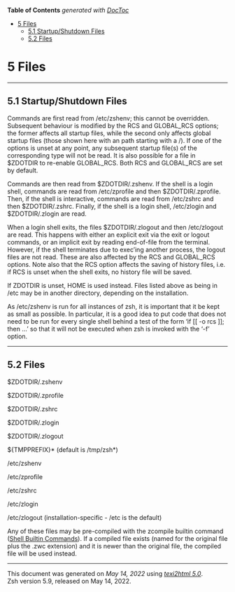 <!-- START doctoc generated TOC please keep comment here to allow auto update -->
<!-- DON'T EDIT THIS SECTION, INSTEAD RE-RUN doctoc TO UPDATE -->
**Table of Contents**  *generated with [DocToc](https://github.com/thlorenz/doctoc)*

- [5 Files](#5-files)
  - [5.1 Startup/Shutdown Files](#51-startupshutdown-files)
  - [5.2 Files](#52-files)

<!-- END doctoc generated TOC please keep comment here to allow auto update -->

<span id="Files"></span> <span id="Files-2"></span>

# 5 Files

------------------------------------------------------------------------

<span id="Startup_002fShutdown-Files"></span>

## 5.1 Startup/Shutdown Files

<span id="index-files_002c-startup"></span> <span
id="index-startup-files"></span> <span
id="index-files_002c-shutdown"></span> <span
id="index-shutdown-files"></span> <span
id="index-RCS_002c-use-of"></span> <span
id="index-GLOBAL_005fRCS_002c-use-of"></span> <span
id="index-NO_005fRCS_002c-use-of"></span> <span
id="index-NO_005fGLOBAL_005fRCS_002c-use-of"></span> <span
id="index-ZDOTDIR_002c-use-of"></span> <span id="index-zshenv"></span>

Commands are first read from /etc/zshenv; this cannot be overridden.
Subsequent behaviour is modified by the RCS and GLOBAL_RCS options; the
former affects all startup files, while the second only affects global
startup files (those shown here with an path starting with a /). If one
of the options is unset at any point, any subsequent startup file(s) of
the corresponding type will not be read. It is also possible for a file
in $ZDOTDIR to re-enable GLOBAL_RCS. Both RCS and GLOBAL_RCS are set by
default.

Commands are then read from $ZDOTDIR/.zshenv. <span
id="index-LOGIN_002c-use-of"></span> <span id="index-zprofile"></span>
If the shell is a login shell, commands are read from /etc/zprofile and
then $ZDOTDIR/.zprofile. <span id="index-zshrc"></span> Then, if the
shell is interactive, commands are read from /etc/zshrc and then
$ZDOTDIR/.zshrc. <span id="index-zlogin"></span> Finally, if the shell
is a login shell, /etc/zlogin and $ZDOTDIR/.zlogin are read.

<span id="index-zlogout"></span>

When a login shell exits, the files $ZDOTDIR/.zlogout and then
/etc/zlogout are read. This happens with either an explicit exit via the
exit or logout commands, or an implicit exit by reading end-of-file from
the terminal. However, if the shell terminates due to exec’ing another
process, the logout files are not read. These are also affected by the
RCS and GLOBAL_RCS options. Note also that the RCS option affects the
saving of history files, i.e. if RCS is unset when the shell exits, no
history file will be saved.

<span id="index-HOME_002c-use-of"></span>

If ZDOTDIR is unset, HOME is used instead. Files listed above as being
in /etc may be in another directory, depending on the installation.

As /etc/zshenv is run for all instances of zsh, it is important that it
be kept as small as possible. In particular, it is a good idea to put
code that does not need to be run for every single shell behind a test
of the form ‘if \[\[ -o rcs \]\]; then ...’ so that it will not be
executed when zsh is invoked with the ‘-f’ option.

------------------------------------------------------------------------

<span id="Files-1"></span>

## 5.2 Files

<span id="index-files-used"></span>

$ZDOTDIR/.zshenv

$ZDOTDIR/.zprofile

$ZDOTDIR/.zshrc

$ZDOTDIR/.zlogin

$ZDOTDIR/.zlogout

${TMPPREFIX}\* (default is /tmp/zsh\*)

/etc/zshenv

/etc/zprofile

/etc/zshrc

/etc/zlogin

/etc/zlogout (installation-specific - /etc is the default)

  

Any of these files may be pre-compiled with the zcompile builtin command
([Shell Builtin
Commands](Shell-Builtin-Commands.html#Shell-Builtin-Commands)). If a
compiled file exists (named for the original file plus the .zwc
extension) and it is newer than the original file, the compiled file
will be used instead.

------------------------------------------------------------------------

This document was generated on *May 14, 2022* using [*texi2html
5.0*](http://www.nongnu.org/texi2html/).  
Zsh version 5.9, released on May 14, 2022.

